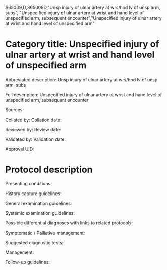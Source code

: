 S65009,D,S65009D,"Unsp injury of ulnar artery at wrs/hnd lv of unsp arm, subs", "Unspecified injury of ulnar artery at wrist and hand level of unspecified arm, subsequent encounter","Unspecified injury of ulnar artery at wrist and hand level of unspecified arm"
# Category title: Unspecified injury of ulnar artery at wrist and hand level of unspecified arm

Abbreviated description: Unsp injury of ulnar artery at wrs/hnd lv of unsp arm, subs

Full description: Unspecified injury of ulnar artery at wrist and hand level of unspecified arm, subsequent encounter

Sources:

Collated by:
Collation date:

Reviewed by:
Review date:

Validated by:
Validation date:

Approval UID:

# Protocol description

Presenting conditions:

History capture guidelines:

General examination guidelines:

Systemic examination guidelines:

Possible differential diagnoses with links to related protocols:

Symptomatic / Palliative management:

Suggested diagnostic tests:

Management:

Follow-up guidelines:
